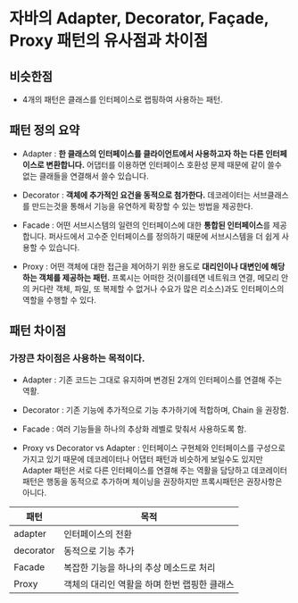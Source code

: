 # 자바의 Adapter, Decorator, Façade, Proxy 패턴의 유사점과 차이점

## 비슷한점
- 4개의 패턴은 클래스를 인터페이스로 랩핑하여 사용하는 패턴.

## 패턴 정의 요약

- Adapter : **한 클래스의 인터페이스를 클라이언트에서 사용하고자 하는 다른 인터페이스로 변환합니다.**
어댑터를 이용하면 인터페이스 호환성 문제 때문에 같이 쓸수 없는 클래들을 연결해서 쓸수 있습니다.

- Decorator : **객체에 추가적인 요건을 동적으로 첨가한다.** 데코레이터는 서브클래스를 만드는것을 통해서
기능을 유연하게 확장할 수 있는 방법을 제공한다.

- Facade : 어떤 서브시스템의 일련의 인터페이스에 대한 **통합된 인터페이스**를 제공합니다. 
    퍼사드에서 고수준 인터페이스를 정의하기 때문에 서브시스템을 더 쉽게 사용할 수 있습니다. 

- Proxy : 어떤 객체에 대한 접근을 제어하기 위한 용도로 **대리인이나 대변인에 해당하는 객체를 제공하는 패턴.** 
프록시는 어떠한 것(이를테면 네트워크 연결, 메모리 안의 커다란 객체, 파일, 또 복제할 수 없거나 수요가 많은 리소스)과도 
인터페이스의 역할을 수행할 수 있다.

## 패턴 차이점

### 가장큰 차이점은 사용하는 목적이다.

- Adapter : 기존 코드는 그대로 유지하며 변경된 2개의 인터페이스를 연결해 주는 역활.

- Decorator : 기존 기능에 추가적으로 기능 추가하기에 적합하며, Chain 을 권장함.

- Facade : 여러 기능들을 하나의 추상화 레벨로 맞춰서 사용하도록 함.

- Proxy vs Decorator vs Adapter : 인터페이스 구현체와 인터페이스를 구성으로 가지고 있기 때문에 데코레이터나 어댑터 패턴과 비슷하게 보일수도 있지만
                                  Adapter 패턴은 서로 다른 인터페이스를 연결해 주는 역활을 담당하고 데코레이터패턴은 행동을 동적으로 추가하며
                                  체이닝을 권장하지만 프록시패턴은 권장사항은 아니다.

| 패턴  | 목적|
|---|---|
| adapter  | 인터페이스의 전환 |
| decorator | 동적으로 기능 추가 |
| Facade | 복잡한 기능을 하나의 추상 메소드로 처리 |
| Proxy  | 객체의 대리인 역활을 하며 한번 랩핑한 클래스 |


